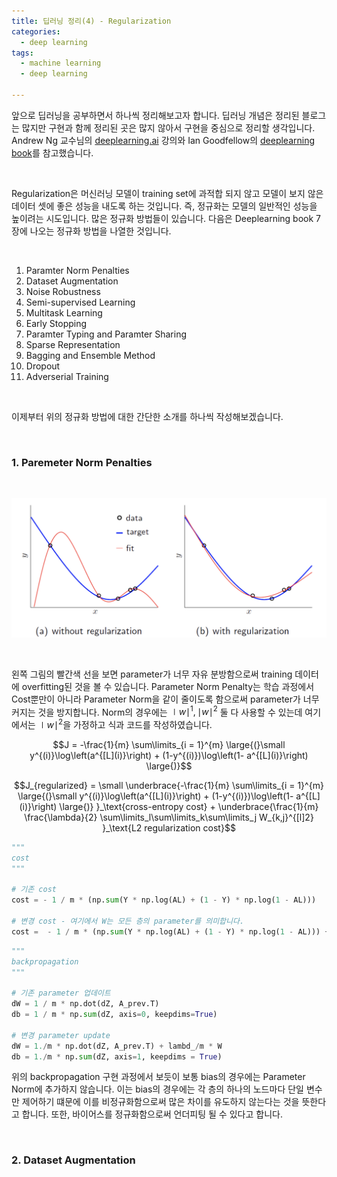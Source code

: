 ```yaml
---
title: 딥러닝 정리(4) - Regularization
categories:
  - deep learning
tags:
  - machine learning
  - deep learning

---
```


앞으로 딥러닝을 공부하면서 하나씩 정리해보고자 합니다. 딥러닝 개념은 정리된 블로그는 많지만 구현과 함께 정리된 곳은 많지 않아서 구현을 중심으로 정리할 생각입니다. Andrew Ng 교수님의 [deeplearning.ai](https://www.coursera.org/courses?query=deeplearning.ai) 강의와 Ian Goodfellow의 [deeplearning book](http://www.deeplearningbook.org/)를 참고했습니다. 

<br/>

Regularization은 머신러닝 모델이 training set에 과적합 되지 않고 모델이 보지 않은 데이터 셋에 좋은 성능을 내도록 하는 것입니다. 즉, 정규화는 모델의 일반적인 성능을 높이려는 시도입니다. 많은 정규화 방법들이 있습니다. 다음은 Deeplearning book 7장에 나오는 정규화 방법을 나열한 것입니다.

<br/>

1. Paramter Norm Penalties
2. Dataset Augmentation
3. Noise Robustness
4. Semi-supervised Learning
5. Multitask Learning
6. Early Stopping
7. Paramter Typing and Paramter Sharing
8. Sparse Representation
9. Bagging and Ensemble Method
10. Dropout
11. Adverserial Training

<br/>

이제부터 위의 정규화 방법에 대한 간단한 소개를 하나씩 작성해보겠습니다.

<br/>

### 1. Paremeter Norm Penalties

<br/>

![](/assets/images/deep-learning/regularization/weight-decay.png)

<br/>

왼쪽 그림의 빨간색 선을 보면 parameter가 너무 자유 분방함으로써 training 데이터에 overfitting된 것을 볼 수 있습니다. Parameter Norm Penalty는 학습 과정에서 Cost뿐만이 아니라 Parameter Norm을 같이 줄이도록 함으로써 parameter가 너무 커지는 것을 방지합니다. Norm의 경우에는 $\mid w\mid^1 , \mid w \mid ^2$ 둘 다 사용할 수 있는데 여기에서는 $\mid w \mid^2$을 가정하고 식과 코드를 작성하였습니다. 

$$J = -\frac{1}{m} \sum\limits_{i = 1}^{m} \large{(}\small  y^{(i)}\log\left(a^{[L](i)}\right) + (1-y^{(i)})\log\left(1- a^{[L](i)}\right) \large{)}​$$

$$J_{regularized} = \small \underbrace{-\frac{1}{m} \sum\limits_{i = 1}^{m} \large{(}\small y^{(i)}\log\left(a^{[L](i)}\right) + (1-y^{(i)})\log\left(1- a^{[L](i)}\right) \large{)} }_\text{cross-entropy cost} + \underbrace{\frac{1}{m} \frac{\lambda}{2} \sum\limits_l\sum\limits_k\sum\limits_j W_{k,j}^{[l]2} }_\text{L2 regularization cost}$$

```python
"""
cost
"""

# 기존 cost
cost = - 1 / m * (np.sum(Y * np.log(AL) + (1 - Y) * np.log(1 - AL)))

# 변경 cost - 여기에서 W는 모든 층의 parameter를 의미합니다.
cost =  - 1 / m * (np.sum(Y * np.log(AL) + (1 - Y) * np.log(1 - AL))) + 1/m * (lambda_/2) * np.sum(np.square(W))
```

```python
"""
backpropagation
"""

# 기존 parameter 업데이트
dW = 1 / m * np.dot(dZ, A_prev.T)
db = 1 / m * np.sum(dZ, axis=0, keepdims=True)

# 변경 parameter update 
dW = 1./m * np.dot(dZ, A_prev.T) + lambd_/m * W
db = 1./m * np.sum(dZ, axis=1, keepdims = True)
```

위의 backpropagation 구현 과정에서 보듯이 보통 bias의 경우에는 Parameter Norm에 추가하지 않습니다. 이는 bias의 경우에는 각 층의 하나의 노드마다 단일 변수만 제어하기 떄문에 이를 비정규화함으로써 많은 차이를 유도하지 않는다는 것을 뜻한다고 합니다. 또한, 바이어스를 정규화함으로써 언더피팅 될 수 있다고 합니다.

<br/>

### 2. Dataset Augmentation

